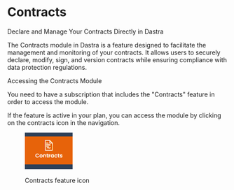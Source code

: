# Contracts

Declare and Manage Your Contracts Directly in Dastra

The Contracts module in Dastra is a feature designed to facilitate the management and monitoring of your contracts. It allows users to securely declare, modify, sign, and version contracts while ensuring compliance with data protection regulations.

Accessing the Contracts Module

You need to have a subscription that includes the "Contracts" feature in order to access the module.

If the feature is active in your plan, you can access the module by clicking on the contracts icon in the navigation.

<figure><img src="../../.gitbook/assets/image.png" alt=""><figcaption><p>Contracts feature icon</p></figcaption></figure>

